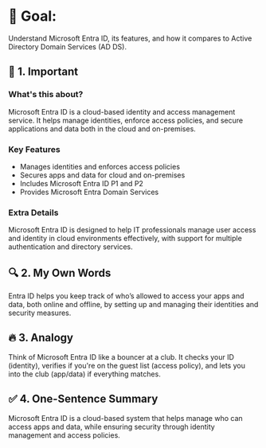 # 🎯 Goal:
Understand Microsoft Entra ID, its features, and how it compares to Active Directory Domain Services (AD DS).

## 🧠 1. Important
### What's this about?
Microsoft Entra ID is a cloud-based identity and access management service. It helps manage identities, enforce access policies, and secure applications and data both in the cloud and on-premises.

### Key Features
- Manages identities and enforces access policies
- Secures apps and data for cloud and on-premises
- Includes Microsoft Entra ID P1 and P2
- Provides Microsoft Entra Domain Services

### Extra Details
Microsoft Entra ID is designed to help IT professionals manage user access and identity in cloud environments effectively, with support for multiple authentication and directory services.

## 🔍 2. My Own Words
Entra ID helps you keep track of who’s allowed to access your apps and data, both online and offline, by setting up and managing their identities and security measures.

## 🔥 3. Analogy
Think of Microsoft Entra ID like a bouncer at a club. It checks your ID (identity), verifies if you're on the guest list (access policy), and lets you into the club (app/data) if everything matches.

## ✅ 4. One-Sentence Summary
Microsoft Entra ID is a cloud-based system that helps manage who can access apps and data, while ensuring security through identity management and access policies.
